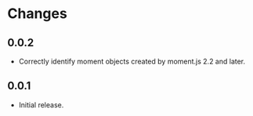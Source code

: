 # Changes

## 0.0.2
* Correctly identify moment objects created by moment.js 2.2 and later.

## 0.0.1
* Initial release.